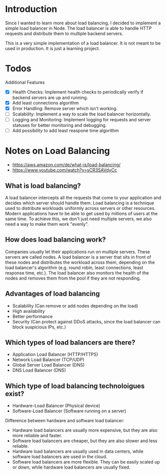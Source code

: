 # Introduction

Since I wanted to learn more about load balancing, I decided to implement a simple load balancer in Node. The load balancer is able to handle HTTP requests and distribute them to multiple backend servers.

This is a very simple implementation of a load balancer. It is not meant to be used in production. It is just a learning project.

# Todos

Additional Features

- [x] Health Checks: Implement health checks to periodically verify if backend servers are up and running.
- [x] Add least connections algorithm
- [x] Error Handling: Remove server which isn't working.
- [ ] Scalability: Implement a way to scale the load balancer horizontally.
- [ ] Logging and Monitoring: Implement logging for requests and server statuses for better monitoring and debugging.
- [ ] Add possibility to add least reaspone time algorithm

# Notes on Load Balancing

- https://aws.amazon.com/de/what-is/load-balancing/
- https://www.youtube.com/watch?v=sCR3SAVdyCc

## What is load balancing?

A load balancer intercepts all the requests that come to your application and decides which server should handle them.
Load balancing is a technique used to distribute workloads uniformly across servers or other resources. Modern applications have to be able to get used by millions of users at the same time. To achieve this, we don't just need multiple servers, we also need a way to make them work "evenly".

## How does load balancing work?

Companies usually let their applications run on multiple servers. These servers are called nodes. A load balancer is a server that sits in front of these nodes and distributes the workload across them, depending on the load balancer's algorithm (e.g. round robin, least connections, least response time, etc.). The load balancer also monitors the health of the nodes and removes them from the pool if they are not responding.

## Advantages of load balancing

- Scalability (Can remove or add nodes depending on the load)
- High availability
- Better performance
- Security (Can protect against DDoS attacks, since the load balancer can block suspicious IPs, etc.)

## Which types of load balancers are there?

- Application Load Balancer (HTTP/HTTPS)
- Network Load Balancer (TCP/UDP)
- Global Server Load Balancer (DNS)
- DNS Load Balancer (DNS)

## Which type of load balancing technoloigues exist?

- Hardware-Load Balancer (Physical device)
- Software-Load Balancer (Software running on a server)

Difference between hardware and software load balancer:

- Hardware load balancers are usually more expensive, but they are also more reliable and faster.
- Software load balancers are cheaper, but they are also slower and less reliable.
- Hardware load balancers are usually used in data centers, while software load balancers are used in the cloud.
- Software load balancers are more flexible. They can be easily scaled up or down, while hardware load balancers are usually fixed.
